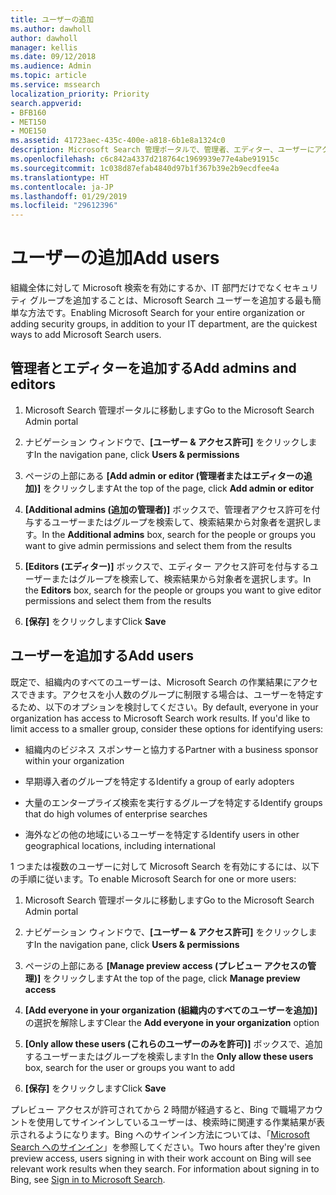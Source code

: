 ```yaml
---
title: ユーザーの追加
ms.author: dawholl
author: dawholl
manager: kellis
ms.date: 09/12/2018
ms.audience: Admin
ms.topic: article
ms.service: mssearch
localization_priority: Priority
search.appverid:
- BFB160
- MET150
- MOE150
ms.assetid: 41723aec-435c-400e-a818-6b1e8a1324c0
description: Microsoft Search 管理ポータルで、管理者、エディター、ユーザーにアクセス許可と役割を割り当てます
ms.openlocfilehash: c6c842a4337d218764c1969939e77e4abe91915c
ms.sourcegitcommit: 1c038d87efab4840d97b1f367b39e2b9ecdfee4a
ms.translationtype: HT
ms.contentlocale: ja-JP
ms.lasthandoff: 01/29/2019
ms.locfileid: "29612396"
---
```

# <a name="add-users"></a><span data-ttu-id="4b2db-103">ユーザーの追加</span><span class="sxs-lookup"><span data-stu-id="4b2db-103">Add users</span></span>

<span data-ttu-id="4b2db-104">組織全体に対して Microsoft 検索を有効にするか、IT 部門だけでなくセキュリティ グループを追加することは、Microsoft Search ユーザーを追加する最も簡単な方法です。</span><span class="sxs-lookup"><span data-stu-id="4b2db-104">Enabling Microsoft Search for your entire organization or adding security groups, in addition to your IT department, are the quickest ways to add Microsoft Search users.</span></span>
  
## <a name="add-admins-and-editors"></a><span data-ttu-id="4b2db-105">管理者とエディターを追加する</span><span class="sxs-lookup"><span data-stu-id="4b2db-105">Add admins and editors</span></span>

1. <span data-ttu-id="4b2db-106">Microsoft Search 管理ポータルに移動します</span><span class="sxs-lookup"><span data-stu-id="4b2db-106">Go to the Microsoft Search Admin portal</span></span>
    
2. <span data-ttu-id="4b2db-107">ナビゲーション ウィンドウで、**[ユーザー &amp; アクセス許可]** をクリックします</span><span class="sxs-lookup"><span data-stu-id="4b2db-107">In the navigation pane, click **Users &amp; permissions**</span></span>
    
3. <span data-ttu-id="4b2db-108">ページの上部にある **[Add admin or editor (管理者またはエディターの追加)]** をクリックします</span><span class="sxs-lookup"><span data-stu-id="4b2db-108">At the top of the page, click **Add admin or editor**</span></span>
    
4. <span data-ttu-id="4b2db-109">**[Additional admins (追加の管理者)]** ボックスで、管理者アクセス許可を付与するユーザーまたはグループを検索して、検索結果から対象者を選択します。</span><span class="sxs-lookup"><span data-stu-id="4b2db-109">In the **Additional admins** box, search for the people or groups you want to give admin permissions and select them from the results</span></span> 
    
5. <span data-ttu-id="4b2db-110">**[Editors (エディター)]** ボックスで、エディター アクセス許可を付与するユーザーまたはグループを検索して、検索結果から対象者を選択します。</span><span class="sxs-lookup"><span data-stu-id="4b2db-110">In the **Editors** box, search for the people or groups you want to give editor permissions and select them from the results</span></span> 
    
6. <span data-ttu-id="4b2db-111">**[保存]** をクリックします</span><span class="sxs-lookup"><span data-stu-id="4b2db-111">Click **Save**</span></span>
    
## <a name="add-users"></a><span data-ttu-id="4b2db-112">ユーザーを追加する</span><span class="sxs-lookup"><span data-stu-id="4b2db-112">Add users</span></span>

<span data-ttu-id="4b2db-p101">既定で、組織内のすべてのユーザーは、Microsoft Search の作業結果にアクセスできます。アクセスを小人数のグループに制限する場合は、ユーザーを特定するため、以下のオプションを検討してください。</span><span class="sxs-lookup"><span data-stu-id="4b2db-p101">By default, everyone in your organization has access to Microsoft Search work results. If you'd like to limit access to a smaller group, consider these options for identifying users:</span></span>
  
- <span data-ttu-id="4b2db-115">組織内のビジネス スポンサーと協力する</span><span class="sxs-lookup"><span data-stu-id="4b2db-115">Partner with a business sponsor within your organization</span></span>
    
- <span data-ttu-id="4b2db-116">早期導入者のグループを特定する</span><span class="sxs-lookup"><span data-stu-id="4b2db-116">Identify a group of early adopters</span></span>
    
- <span data-ttu-id="4b2db-117">大量のエンタープライズ検索を実行するグループを特定する</span><span class="sxs-lookup"><span data-stu-id="4b2db-117">Identify groups that do high volumes of enterprise searches</span></span>
    
- <span data-ttu-id="4b2db-118">海外などの他の地域にいるユーザーを特定する</span><span class="sxs-lookup"><span data-stu-id="4b2db-118">Identify users in other geographical locations, including international</span></span>
    
<span data-ttu-id="4b2db-119">1 つまたは複数のユーザーに対して Microsoft Search を有効にするには、以下の手順に従います。</span><span class="sxs-lookup"><span data-stu-id="4b2db-119">To enable Microsoft Search for one or more users:</span></span>
  
1. <span data-ttu-id="4b2db-120">Microsoft Search 管理ポータルに移動します</span><span class="sxs-lookup"><span data-stu-id="4b2db-120">Go to the Microsoft Search Admin portal</span></span>
    
2. <span data-ttu-id="4b2db-121">ナビゲーション ウィンドウで、**[ユーザー &amp; アクセス許可]** をクリックします</span><span class="sxs-lookup"><span data-stu-id="4b2db-121">In the navigation pane, click **Users &amp; permissions**</span></span>
    
3. <span data-ttu-id="4b2db-122">ページの上部にある **[Manage preview access (プレビュー アクセスの管理)]** をクリックします</span><span class="sxs-lookup"><span data-stu-id="4b2db-122">At the top of the page, click **Manage preview access**</span></span>
    
4. <span data-ttu-id="4b2db-123">**[Add everyone in your organization (組織内のすべてのユーザーを追加)]** の選択を解除します</span><span class="sxs-lookup"><span data-stu-id="4b2db-123">Clear the **Add everyone in your organization** option</span></span> 
    
5. <span data-ttu-id="4b2db-124">**[Only allow these users (これらのユーザーのみを許可)]** ボックスで、追加するユーザーまたはグループを検索します</span><span class="sxs-lookup"><span data-stu-id="4b2db-124">In the **Only allow these users** box, search for the user or groups you want to add</span></span> 
    
6. <span data-ttu-id="4b2db-125">**[保存]** をクリックします</span><span class="sxs-lookup"><span data-stu-id="4b2db-125">Click **Save**</span></span>
    
<span data-ttu-id="4b2db-p102">プレビュー アクセスが許可されてから 2 時間が経過すると、Bing で職場アカウントを使用してサインインしているユーザーは、検索時に関連する作業結果が表示されるようになります。Bing へのサインイン方法については、「[Microsoft Search へのサインイン](use/sign-in.md)」を参照してください。</span><span class="sxs-lookup"><span data-stu-id="4b2db-p102">Two hours after they're given preview access, users signing in with their work account on Bing will see relevant work results when they search. For information about signing in to Bing, see [Sign in to Microsoft Search](use/sign-in.md).</span></span>